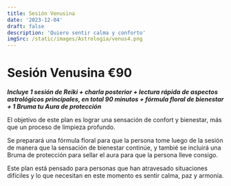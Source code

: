 ```yaml
---
title: Sesión Venusina
date: '2023-12-04'
draft: false
description: 'Quiero sentir calma y conforto'
imgSrc: /static/images/Astrologia/venus4.png
---
```


# Sesión Venusina €90

**_Incluye 1 sesión de Reiki + charla posterior + lectura rápida de aspectos astrológicos principales, en total 90 minutos + fórmula floral de bienestar + 1 Bruma tu Aura de protección_**

El objetivo de este plan es lograr una sensación de confort y bienestar, más que un proceso de limpieza profundo.

Se preparará una fórmula floral para que la persona tome luego de la sesión de manera que la sensación de bienestar continúe, y tambié se incluirá una Bruma de protección para sellar el aura para que la persona lleve consigo.

Este plan está pensado para personas que han atravesado situaciones difíciles y lo que necesitan en este momento es sentir calma, paz y armonía.
